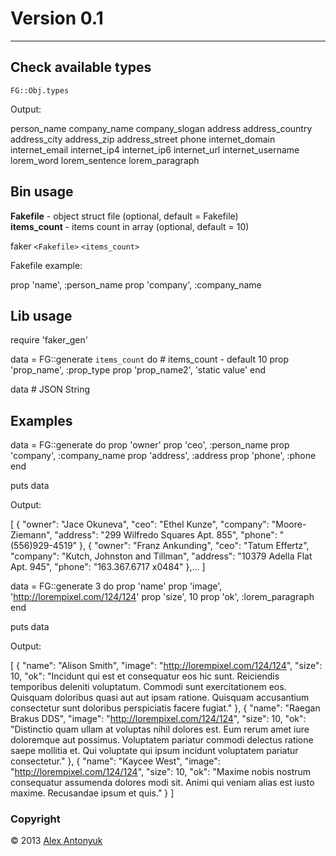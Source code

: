 # Version 0.1

---

## Check available types

`FG::Obj.types`

Output:

 person_name
 company_name
 company_slogan
 address
 address_country
 address_city
 address_zip
 address_street
 phone
 internet_domain
 internet_email
 internet_ip4
 internet_ip6
 internet_url
 internet_username
 lorem_word
 lorem_sentence
 lorem_paragraph

## Bin usage

**Fakefile** - object struct file (optional, default = Fakefile)  
**items_count** - items count in array (optional, default = 10)

 faker `<Fakefile>` `<items_count>`

Fakefile example:

 prop 'name', :person_name
 prop 'company', :company_name

## Lib usage

 require 'faker_gen'

 data = FG::generate `items_count` do # items_count - default 10
  prop 'prop_name', :prop_type
  prop 'prop_name2', 'static value'
 end

 data # JSON String

## Examples

 data = FG::generate do
   prop 'owner'
   prop 'ceo', :person_name
   prop 'company', :company_name
   prop 'address', :address
   prop 'phone', :phone
 end

 puts data

Output:

 [
   {
     "owner": "Jace Okuneva",
     "ceo": "Ethel Kunze",
     "company": "Moore-Ziemann",
     "address": "299 Wilfredo Squares Apt. 855",
     "phone": "(556)929-4519"
   },
   {
     "owner": "Franz Ankunding",
     "ceo": "Tatum Effertz",
     "company": "Kutch, Johnston and Tillman",
     "address": "10379 Adella Flat Apt. 945",
     "phone": "163.367.6717 x0484"
   },…
 ]

 data = FG::generate 3 do
   prop 'name'
   prop 'image', '<http://lorempixel.com/124/124>'
   prop 'size', 10
   prop 'ok', :lorem_paragraph
 end

 puts data

Output:

 [
   {
     "name": "Alison Smith",
     "image": "http://lorempixel.com/124/124",
     "size": 10,
     "ok": "Incidunt qui est et consequatur eos hic sunt. Reiciendis temporibus deleniti voluptatum. Commodi sunt exercitationem eos. Quisquam doloribus quasi aut aut ipsam ratione. Quisquam accusantium consectetur sunt doloribus perspiciatis facere fugiat."
   },
   {
     "name": "Raegan Brakus DDS",
     "image": "http://lorempixel.com/124/124",
     "size": 10,
     "ok": "Distinctio quam ullam at voluptas nihil dolores est. Eum rerum amet iure doloremque aut possimus. Voluptatem pariatur commodi delectus ratione saepe mollitia et. Qui voluptate qui ipsum incidunt voluptatem pariatur consectetur."
   },
   {
     "name": "Kaycee West",
     "image": "http://lorempixel.com/124/124",
     "size": 10,
     "ok": "Maxime nobis nostrum consequatur assumenda dolores modi sit. Animi qui veniam alias est iusto maxime. Recusandae ipsum et quis."
   }
 ]

### Copyright

© 2013 [Alex Antonyuk](http://antonyuk.me)
